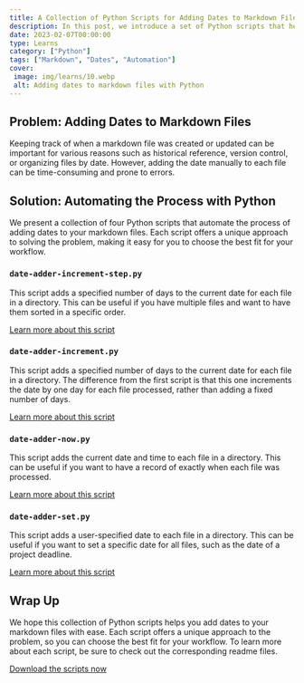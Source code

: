 ```yaml
---
title: A Collection of Python Scripts for Adding Dates to Markdown Files
description: In this post, we introduce a set of Python scripts that help you add dates to your markdown files with ease. Learn about the unique capabilities of each script and how they can be applied to your workflow.
date: 2023-02-07T00:00:00
type: Learns
category: ["Python"]
tags: ["Markdown", "Dates", "Automation"]
cover:
 image: img/learns/10.webp
 alt: Adding dates to markdown files with Python
---
```


## Problem: Adding Dates to Markdown Files

Keeping track of when a markdown file was created or updated can be important for various reasons such as historical reference, version control, or organizing files by date. However, adding the date manually to each file can be time-consuming and prone to errors.

## Solution: Automating the Process with Python

We present a collection of four Python scripts that automate the process of adding dates to your markdown files. Each script offers a unique approach to solving the problem, making it easy for you to choose the best fit for your workflow.

### `date-adder-increment-step.py`

This script adds a specified number of days to the current date for each file in a directory. This can be useful if you have multiple files and want to have them sorted in a specific order.

[Learn more about this script](./date-adder-increment-step.md)

### `date-adder-increment.py`

This script adds a specified number of days to the current date for each file in a directory. The difference from the first script is that this one increments the date by one day for each file processed, rather than adding a fixed number of days.

[Learn more about this script](./date-adder-increment.md)

### `date-adder-now.py`

This script adds the current date and time to each file in a directory. This can be useful if you want to have a record of exactly when each file was processed.

[Learn more about this script](./date-adder-now.md)

### `date-adder-set.py`

This script adds a user-specified date to each file in a directory. This can be useful if you want to set a specific date for all files, such as the date of a project deadline.

[Learn more about this script](./date-adder-set.md)

## Wrap Up

We hope this collection of Python scripts helps you add dates to your markdown files with ease. Each script offers a unique approach to the problem, so you can choose the best fit for your workflow. To learn more about each script, be sure to check out the corresponding readme files.

[Download the scripts now](./files/)
